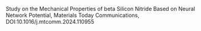 Study on the Mechanical Properties of beta Silicon Nitride Based on Neural Network Potential, Materials Today Communications, DOI:10.1016/j.mtcomm.2024.110955
